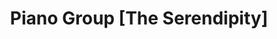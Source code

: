 ---
title: Piano Group [The Serendipity]
weight: 1
image_path: /assets/images/project/The_serendipity.png
description: Piano Group playing and composing piano duet songs (debuted at year 2012)

links:
    - image_href: https://search.naver.com/search.naver?sm=top_hty&fbm=0&ie=utf8&query=%EB%8D%94+%EC%84%B8%EB%A0%8C%EB%94%94%ED%94%BC%ED%8B%B0
    - youtube_link: https://www.youtube.com/channel/UCyD28d_GHb8Yo9_vbpO2cAw
    - facebook_link: https://www.facebook.com/pianogrouptheserendipity/
---